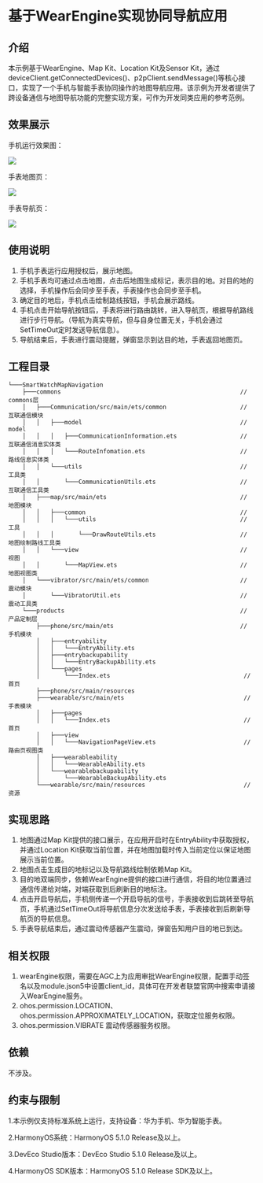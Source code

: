 # 基于WearEngine实现协同导航应用

## 介绍

本示例基于WearEngine、Map Kit、Location Kit及Sensor Kit，通过deviceClient.getConnectedDevices()、p2pClient.sendMessage()等核心接口，实现了一个手机与智能手表协同操作的地图导航应用。该示例为开发者提供了跨设备通信与地图导航功能的完整实现方案，可作为开发同类应用的参考范例。

## 效果展示

手机运行效果图：

![](screenshots/device/phone.png)

手表地图页：

![](screenshots/device/wearable_map.png)

手表导航页：

![](screenshots/device/wearable_navigation.png)


## 使用说明

1. 手机手表运行应用授权后，展示地图。
2. 手机手表均可通过点击地图，点击后地图生成标记，表示目的地。对目的地的选择，手机操作后会同步至手表，手表操作也会同步至手机。
3. 确定目的地后，手机点击绘制路线按钮，手机会展示路线。
4. 手机点击开始导航按钮后，手表将进行路由跳转，进入导航页，根据导航路线进行步行导航。（导航为真实导航，但与自身位置无关，手机会通过SetTimeOut定时发送导航信息）。
5. 导航结束后，手表进行震动提醒，弹窗显示到达目的地，手表返回地图页。

## 工程目录

```
└───SmartWatchMapNavigation                                        
    ├───commons                                                   // commons层
    │   ├───Communication/src/main/ets/common                     // 互联通信模块
    │   │   ├───model                                             // model
    │   │   │   ├───CommunicationInformation.ets                  // 互联通信消息实体类
    │   │   │   └───RouteInfomation.ets                           // 路线信息实体类
    │   │   └───utils                                             // 工具类
    │   │       └───CommunicationUtils.ets                        // 互联通信工具类
    │   ├───map/src/main/ets                                      // 地图模块
    │   │   ├───common                                            // 
    │   │   │   └───utils                                         // 工具
    │   │   │       └───DrawRouteUtils.ets                        // 地图绘制路线工具类
    │   │   └───view                                              // 视图
    │   │       └───MapView.ets                                   // 地图视图类
    │   └───vibrator/src/main/ets/common                          // 震动模块
    │       └───VibratorUtil.ets                                  // 震动工具类
    └───products                                                  // 产品定制层
        ├───phone/src/main/ets                                    // 手机模块
        │   ├───entryability                            
        │   │   └───EntryAbility.ets                    
        │   ├───entrybackupability                      
        │   │   └───EntryBackupAbility.ets              
        │   └───pages                                   
        │       └───Index.ets                                      // 首页
        ├───phone/src/main/resources 
        ├───wearable/src/main/ets                                  // 手表模块
        │   ├───pages
        │   │   └───Index.ets                                      // 首页   
        │   ├───view                                               
        │   │   └───NavigationPageView.ets                         // 路由页视图类 
        │   ├───wearableability                                       
        │   │   └───WearableAbility.ets                               
        │   └───wearablebackupability                                 
        │       └───WearableBackupAbility.ets                      
        └───wearable/src/main/resources                            // 资源

```

## 实现思路

1. 地图通过Map Kit提供的接口展示，在应用开启时在EntryAbility中获取授权，并通过Location Kit获取当前位置，并在地图加载时传入当前定位以保证地图展示当前位置。
2. 地图点击生成目的地标记以及导航路线绘制依赖Map Kit。
3. 目的地双端同步，依赖WearEngine提供的接口进行通信，将目的地位置通过通信传递给对端，对端获取到后刷新目的地标注。
4. 点击开启导航后，手机侧传递一个开启导航的信号，手表接收到后跳转至导航页，手机通过SetTimeOut将导航信息分次发送给手表，手表接收到后刷新导航页的导航信息。
5. 手表导航结束后，通过震动传感器产生震动，弹窗告知用户目的地已到达。

## 相关权限

1. wearEngine权限，需要在AGC上为应用审批WearEngine权限，配置手动签名以及module.json5中设置client_id，具体可在开发者联盟官网中搜索申请接入WearEngine服务。
2. ohos.permission.LOCATION、ohos.permission.APPROXIMATELY_LOCATION，获取定位服务权限。
3. ohos.permission.VIBRATE 震动传感器服务权限。

## 依赖

不涉及。

## 约束与限制

1.本示例仅支持标准系统上运行，支持设备：华为手机、华为智能手表。

2.HarmonyOS系统：HarmonyOS 5.1.0 Release及以上。

3.DevEco Studio版本：DevEco Studio 5.1.0 Release及以上。

4.HarmonyOS SDK版本：HarmonyOS 5.1.0 Release SDK及以上。